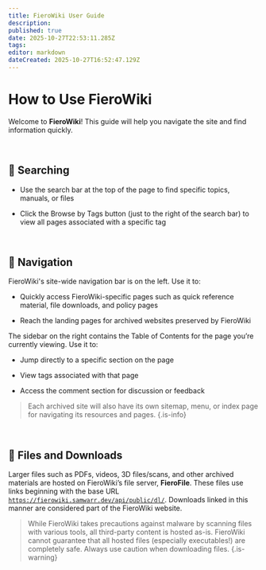 ```yaml
---
title: FieroWiki User Guide
description: 
published: true
date: 2025-10-27T22:53:11.285Z
tags: 
editor: markdown
dateCreated: 2025-10-27T16:52:47.129Z
---
```


# How to Use FieroWiki

Welcome to **FieroWiki**! This guide will help you navigate the site and find information quickly.

<br>

## 🔎 Searching

- Use the search bar at the top of the page to find specific topics, manuals, or files

- Click the Browse by Tags button (just to the right of the search bar) to view all pages associated with a specific tag

<br>

## 🧭 Navigation
FieroWiki's site-wide navigation bar is on the left. Use it to:

- Quickly access FieroWiki-specific pages such as quick reference material, file downloads, and policy pages

- Reach the landing pages for archived websites preserved by FieroWiki

The sidebar on the right contains the Table of Contents for the page you’re currently viewing. Use it to:

- Jump directly to a specific section on the page

- View tags associated with that page

- Access the comment section for discussion or feedback

> Each archived site will also have its own sitemap, menu, or index page for navigating its resources and pages.
{.is-info}

<br>

## 📂 Files and Downloads

Larger files such as PDFs, videos, 3D files/scans, and other archived materials are hosted on FieroWiki’s file server, **FieroFile**.
These files use links beginning with the base URL [`https://fierowiki.samwarr.dev/api/public/dl/`](https://fierowiki.samwarr.dev/api/public/dl/).
Downloads linked in this manner are considered part of the FieroWiki website.

> While FieroWiki takes precautions against malware by scanning files with various tools, all third-party content is hosted as-is.
FieroWiki cannot guarantee that all hosted files (especially executables!) are completely safe. Always use caution when downloading files.
{.is-warning}